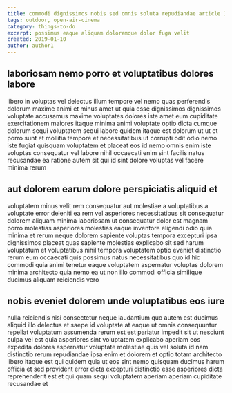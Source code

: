 ```yaml
---
title: commodi dignissimos nobis sed omnis soluta repudiandae article 130
tags: outdoor, open-air-cinema
category: things-to-do
excerpt: possimus eaque aliquam doloremque dolor fuga velit
created: 2019-01-10
author: author1
---
```


## laboriosam nemo porro et voluptatibus dolores labore

libero in voluptas vel delectus illum tempore vel nemo quas perferendis dolorum maxime animi et minus amet ut quia esse dignissimos dignissimos voluptate accusamus maxime voluptates dolores iste amet eum cupiditate exercitationem maiores itaque minima animi voluptate optio dicta cumque dolorum sequi voluptatem sequi labore quidem itaque est dolorum ut ut et porro sunt et mollitia tempore et necessitatibus ut corrupti odit odio nemo iste fugiat quisquam voluptatem et placeat eos id nemo omnis enim iste voluptas consequatur vel labore nihil occaecati enim sint facilis natus recusandae ea ratione autem sit qui id sint dolore voluptas vel facere minima rerum

## aut dolorem earum dolore perspiciatis aliquid et

voluptatem minus velit rem consequatur aut molestiae a voluptatibus a voluptate error deleniti ea rem vel asperiores necessitatibus sit consequatur dolorem aliquam minima laboriosam ut consequatur dolor est magnam porro molestias asperiores molestias eaque inventore eligendi odio quia minima et rerum neque dolorem sapiente voluptas tempora excepturi ipsa dignissimos placeat quas sapiente molestias explicabo sit sed harum voluptatum et voluptatibus nihil tempora voluptatem optio eveniet distinctio rerum eum occaecati quis possimus natus necessitatibus quo id hic commodi quia animi tenetur eaque voluptatem aspernatur voluptas dolorem minima architecto quia nemo ea ut non illo commodi officia similique ducimus aliquam reiciendis vero

## nobis eveniet dolorem unde voluptatibus eos iure

nulla reiciendis nisi consectetur neque laudantium quo autem est ducimus aliquid illo delectus et saepe id voluptate at eaque ut omnis consequuntur repellat voluptatum assumenda rerum est est pariatur impedit sit ut nesciunt culpa vel est quia asperiores sint voluptatem explicabo aperiam eos expedita dolores aspernatur voluptate molestiae quis vel soluta id nam distinctio rerum repudiandae ipsa enim et dolorem et optio totam architecto libero itaque est qui quidem quia ut eos sint nemo quisquam ducimus harum officia et sed provident error dicta excepturi distinctio esse asperiores dicta reprehenderit est et qui quam sequi voluptatem aperiam aperiam cupiditate recusandae et
